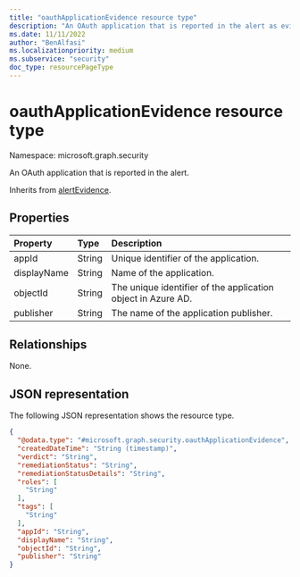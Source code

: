 ```yaml
---
title: "oauthApplicationEvidence resource type"
description: "An OAuth application that is reported in the alert as evidence."
ms.date: 11/11/2022
author: "BenAlfasi"
ms.localizationpriority: medium
ms.subservice: "security"
doc_type: resourcePageType
---
```


# oauthApplicationEvidence resource type

Namespace: microsoft.graph.security

An OAuth application that is reported in the alert.

Inherits from [alertEvidence](../resources/security-alertevidence.md).

## Properties
|Property|Type|Description|
|:---|:---|:---|
|appId|String|Unique identifier of the application.|
|displayName|String|Name of the application.|
|objectId|String|The unique identifier of the application object in Azure AD.|
|publisher|String|The name of the application publisher.|

## Relationships
None.

## JSON representation
The following JSON representation shows the resource type.
<!-- {
  "blockType": "resource",
  "@odata.type": "microsoft.graph.security.oauthApplicationEvidence",
  "baseType": "microsoft.graph.security.alertEvidence"
}
-->
``` json
{
  "@odata.type": "#microsoft.graph.security.oauthApplicationEvidence",
  "createdDateTime": "String (timestamp)",
  "verdict": "String",
  "remediationStatus": "String",
  "remediationStatusDetails": "String",
  "roles": [
    "String"
  ],
  "tags": [
    "String"
  ],
  "appId": "String",
  "displayName": "String",
  "objectId": "String",
  "publisher": "String"
}
```